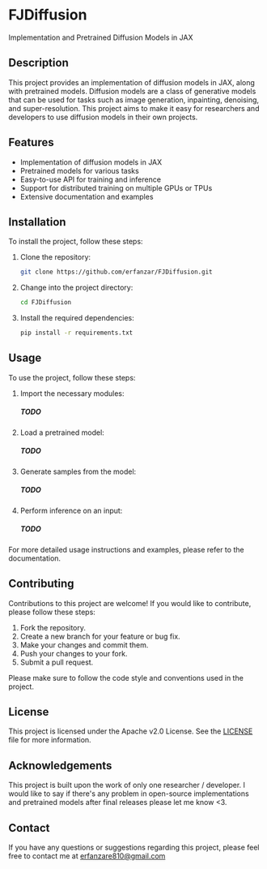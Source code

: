 # FJDiffusion

Implementation and Pretrained Diffusion Models in JAX

## Description

This project provides an implementation of diffusion models in JAX, along with pretrained models. Diffusion models are a
class of generative models that can be used for tasks such as image generation, inpainting, denoising, and
super-resolution. This project aims to make it easy for researchers and developers to use diffusion models in their own
projects.

## Features

- Implementation of diffusion models in JAX
- Pretrained models for various tasks
- Easy-to-use API for training and inference
- Support for distributed training on multiple GPUs or TPUs
- Extensive documentation and examples

## Installation

To install the project, follow these steps:

1. Clone the repository:

   ```bash
   git clone https://github.com/erfanzar/FJDiffusion.git
   ```

2. Change into the project directory:

   ```bash
   cd FJDiffusion
   ```

3. Install the required dependencies:

   ```bash
   pip install -r requirements.txt
   ```

## Usage

To use the project, follow these steps:

1. Import the necessary modules:

   ##### TODO

2. Load a pretrained model:

   ##### TODO

3. Generate samples from the model:

   ##### TODO

4. Perform inference on an input:

   ##### TODO

For more detailed usage instructions and examples, please refer to the documentation.

## Contributing

Contributions to this project are welcome! If you would like to contribute, please follow these steps:

1. Fork the repository.
2. Create a new branch for your feature or bug fix.
3. Make your changes and commit them.
4. Push your changes to your fork.
5. Submit a pull request.

Please make sure to follow the code style and conventions used in the project.

## License

This project is licensed under the Apache v2.0 License. See
the [LICENSE](https://github.com/erfanzar/FJDiffusion/blob/main/LICENSE) file for more information.

## Acknowledgements

This project is built upon the work of only one researcher / developer. I would like to say if there's any problem 
in open-source implementations and pretrained models after final releases please let me know <3.

## Contact

If you have any questions or suggestions regarding this project, please feel free to contact me at
erfanzare810@gmail.com